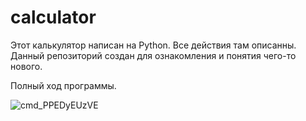 # calculator

Этот калькулятор написан на Python.
Все действия там описанны.
Данный репозиторий создан для ознакомления и понятия чего-то нового.


Полный ход программы.

![cmd_PPEDyEUzVE](https://user-images.githubusercontent.com/86568169/157109559-aaf047c9-52b5-4eb9-b5eb-d8adf4408114.png)
